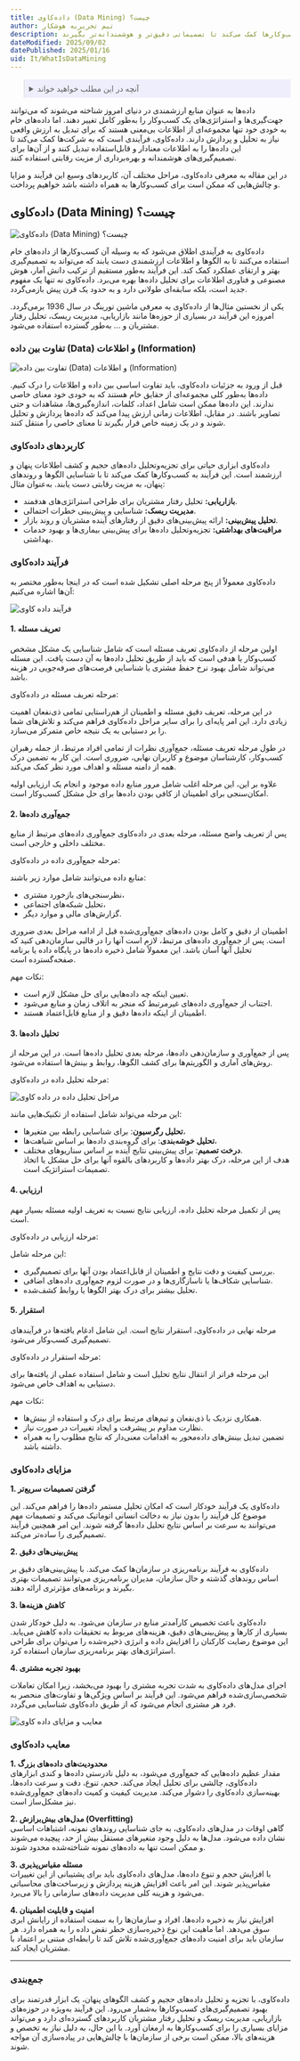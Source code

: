 ```yaml
---
title: داده‌کاوی (Data Mining) چیست؟
author: تیم تحریریه هوشکار
description: داده‌کاوی فرآیندی قدرتمند برای تبدیل داده‌های خام به اطلاعات ارزشمند است. این فناوری با کشف الگوها و روندهای پنهان در داده‌ها، به کسب‌وکارها کمک می‌کند تا تصمیماتی دقیق‌تر و هوشمندانه‌تر بگیرند.
dateModified: 2025/09/02
datePublished: 2025/01/16
uid: It/WhatIsDataMining
---
```

<blockquote style="background-color:#eeeefc; padding:0.5rem">
<details>
  <summary>آنچه در این مطلب خواهید خواند</summary>
  <ul>
    <li>داده‌کاوی (Data Mining) چیست؟</li>
    <li>تفاوت بین داده (Data) و اطلاعات (Information)</li>
    <li>کاربردهای داده‌کاوی</li>
    <li>فرآیند داده‌کاوی</li>
    <li>مزایای داده‌کاوی</li>
    <li>معایب داده‌کاوی</li>
  </ul>
</details>
</blockquote>

داده‌ها به عنوان منابع ارزشمندی در دنیای امروز شناخته می‌شوند که می‌توانند جهت‌گیری‌ها و استراتژی‌های یک کسب‌وکار را به‌طور کامل تغییر دهند. اما داده‌های خام به خودی خود تنها مجموعه‌ای از اطلاعات بی‌معنی هستند که برای تبدیل به ارزش واقعی نیاز به تحلیل و پردازش دارند. داده‌کاوی، فرآیندی است که به شرکت‌ها کمک می‌کند تا این داده‌ها را به اطلاعات معنادار و قابل‌استفاده تبدیل کنند و از آن‌ها برای تصمیم‌گیری‌های هوشمندانه و بهره‌برداری از مزیت رقابتی استفاده کنند.

در این مقاله به معرفی داده‌کاوی، مراحل مختلف آن، کاربردهای وسیع این فرآیند و مزایا و چالش‌هایی که ممکن است برای کسب‌وکارها به همراه داشته باشد خواهیم پرداخت.

## داده‌کاوی (Data Mining) چیست؟

![داده‌کاوی (Data Mining) چیست؟](./Images/WhatIsDataMining.webp)

داده‌کاوی به فرآیندی اطلاق می‌شود که به وسیله آن کسب‌وکارها از داده‌های خام استفاده می‌کنند تا به الگوها و اطلاعات ارزشمندی دست یابند که می‌تواند به تصمیم‌گیری بهتر و ارتقای عملکرد کمک کند. این فرآیند به‌طور مستقیم از ترکیب دانش آمار، هوش مصنوعی و فناوری اطلاعات برای تحلیل داده‌ها بهره می‌برد. داده‌کاوی نه تنها یک مفهوم جدید است، بلکه سابقه‌ای طولانی دارد و به حدود یک قرن پیش بازمی‌گردد. 

یکی از نخستین مثال‌ها از داده‌کاوی به معرفی ماشین تورینگ در سال 1936 برمی‌گردد. امروزه این فرآیند در بسیاری از حوزه‌ها مانند بازاریابی، مدیریت ریسک، تحلیل رفتار مشتریان و ... به‌طور گسترده استفاده می‌شود.

### تفاوت بین داده (Data) و اطلاعات (Information)

![تفاوت بین داده (Data) و اطلاعات (Information)](./Images/DataVsInformtion.webp)

قبل از ورود به جزئیات داده‌کاوی، باید تفاوت اساسی بین داده و اطلاعات را درک کنیم. داده‌ها به‌طور کلی مجموعه‌ای از حقایق خام هستند که به خودی خود معنای خاصی ندارند. این داده‌ها ممکن است شامل اعداد، کلمات، اندازه‌گیری‌ها، مشاهدات و حتی تصاویر باشند. در مقابل، اطلاعات زمانی ارزش پیدا می‌کند که داده‌ها پردازش و تحلیل شوند و در یک زمینه خاص قرار بگیرند تا معنای خاصی را منتقل کنند.

### کاربردهای داده‌کاوی

داده‌کاوی ابزاری حیاتی برای تجزیه‌وتحلیل داده‌های حجیم و کشف اطلاعات پنهان و ارزشمند است. این فرآیند به کسب‌وکارها کمک می‌کند تا با شناسایی الگوها و روندهای پنهان، به مزیت رقابتی دست یابند. به‌عنوان مثال:

- **بازاریابی:** تحلیل رفتار مشتریان برای طراحی استراتژی‌های هدفمند.
- **مدیریت ریسک:** شناسایی و پیش‌بینی خطرات احتمالی.
- **تحلیل پیش‌بینی:** ارائه پیش‌بینی‌های دقیق از رفتارهای آینده مشتریان و روند بازار.
- **مراقبت‌های بهداشتی:** تجزیه‌وتحلیل داده‌ها برای پیش‌بینی بیماری‌ها و بهبود خدمات بهداشتی.

### فرآیند داده‌کاوی

داده‌کاوی معمولاً از پنج مرحله اصلی تشکیل شده است که در اینجا به‌طور مختصر به آن‌ها اشاره می‌کنیم:

![فرآیند داده کاوی](./Images/DataMiningProcess.webp)

#### 1. تعریف مسئله

اولین مرحله از داده‌کاوی تعریف مسئله است که شامل شناسایی یک مشکل مشخص کسب‌وکار یا هدفی است که باید از طریق تحلیل داده‌ها به آن دست یافت. این مسئله می‌تواند شامل بهبود نرخ حفظ مشتری یا شناسایی فرصت‌های صرفه‌جویی در هزینه باشد.

مرحله تعریف مسئله در داده‌کاوی:

در این مرحله، تعریف دقیق مسئله و اطمینان از هم‌راستایی تمامی ذی‌نفعان اهمیت زیادی دارد. این امر پایه‌ای را برای سایر مراحل داده‌کاوی فراهم می‌کند و تلاش‌های شما را بر دستیابی به یک نتیجه خاص متمرکز می‌سازد.

در طول مرحله تعریف مسئله، جمع‌آوری نظرات از تمامی افراد مرتبط، از جمله رهبران کسب‌وکار، کارشناسان موضوع و کاربران نهایی، ضروری است. این کار به تضمین درک همه از دامنه مسئله و اهداف مورد نظر کمک می‌کند.

علاوه بر این، این مرحله اغلب شامل مرور منابع داده موجود و انجام یک ارزیابی اولیه امکان‌سنجی برای اطمینان از کافی بودن داده‌ها برای حل مشکل کسب‌وکار است.

#### 2. جمع‌آوری داده‌ها  

پس از تعریف واضح مسئله، مرحله بعدی در داده‌کاوی جمع‌آوری داده‌های مرتبط از منابع مختلف داخلی و خارجی است.

مرحله جمع‌آوری داده در داده‌کاوی:

منابع داده می‌توانند شامل موارد زیر باشند:  
- نظرسنجی‌های بازخورد مشتری،  
- تحلیل شبکه‌های اجتماعی،  
- گزارش‌های مالی و موارد دیگر.  

اطمینان از دقیق و کامل بودن داده‌های جمع‌آوری‌شده قبل از ادامه مراحل بعدی ضروری است. پس از جمع‌آوری داده‌های مرتبط، لازم است آنها را در قالبی سازمان‌دهی کنید که تحلیل آنها آسان باشد. این معمولاً شامل ذخیره داده‌ها در پایگاه داده یا برنامه صفحه‌گسترده است.

نکات مهم:
- تعیین اینکه چه داده‌هایی برای حل مشکل لازم است.  
- اجتناب از جمع‌آوری داده‌های غیرمرتبط که منجر به اتلاف زمان و منابع می‌شود.  
- اطمینان از اینکه داده‌ها دقیق و از منابع قابل‌اعتماد هستند.  

#### 3. تحلیل داده‌ها

پس از جمع‌آوری و سازمان‌دهی داده‌ها، مرحله بعدی تحلیل داده‌ها است. در این مرحله از روش‌های آماری و الگوریتم‌ها برای کشف الگوها، روابط و بینش‌ها استفاده می‌شود.

مرحله تحلیل داده در داده‌کاوی:

![مراحل تحلیل داده در داده کاوی](./Images/ProcessOfDataAnalysis.webp)

این مرحله می‌تواند شامل استفاده از تکنیک‌هایی مانند:  

- **تحلیل رگرسیون**: برای شناسایی رابطه بین متغیرها،  
- **تحلیل خوشه‌بندی**: برای گروه‌بندی داده‌ها بر اساس شباهت‌ها،  
- **درخت تصمیم**: برای پیش‌بینی نتایج آینده بر اساس سناریوهای مختلف.  
هدف از این مرحله، درک بهتر داده‌ها و کاربردهای بالقوه آنها برای حل مشکل یا اتخاذ تصمیمات استراتژیک است.

#### 4. ارزیابی 

پس از تکمیل مرحله تحلیل داده، ارزیابی نتایج نسبت به تعریف اولیه مسئله بسیار مهم است.

مرحله ارزیابی در داده‌کاوی:

این مرحله شامل:  
- بررسی کیفیت و دقت نتایج و اطمینان از قابل‌اعتماد بودن آنها برای تصمیم‌گیری.  
- شناسایی شکاف‌ها یا ناسازگاری‌ها و در صورت لزوم جمع‌آوری داده‌های اضافی.  
- تحلیل بیشتر برای درک بهتر الگوها یا روابط کشف‌شده.  

#### 5. استقرار

مرحله نهایی در داده‌کاوی، استقرار نتایج است. این شامل ادغام یافته‌ها در فرآیندهای تصمیم‌گیری کسب‌وکار می‌شود.

مرحله استقرار در داده‌کاوی:

این مرحله فراتر از انتقال نتایج تحلیل است و شامل استفاده عملی از یافته‌ها برای دستیابی به اهداف خاص می‌شود. 

نکات مهم:

- همکاری نزدیک با ذی‌نفعان و تیم‌های مرتبط برای درک و استفاده از بینش‌ها.  
- نظارت مداوم بر پیشرفت و ایجاد تغییرات در صورت نیاز.  
- تضمین تبدیل بینش‌های داده‌محور به اقدامات معنی‌دار که نتایج مطلوب را به همراه داشته باشد.  

### مزایای داده‌کاوی

**1. گرفتن تصمیمات سریع‌تر**

داده‌کاوی یک فرآیند خودکار است که امکان تحلیل مستمر داده‌ها را فراهم می‌کند. این موضوع کل فرآیند را بدون نیاز به دخالت انسانی اتوماتیک می‌کند و تصمیمات مهم می‌توانند به سرعت بر اساس نتایج تحلیل داده‌ها گرفته شوند. این امر همچنین فرآیند تصمیم‌گیری را ساده‌تر می‌کند.  

**2. پیش‌بینی‌های دقیق**

داده‌کاوی به فرآیند برنامه‌ریزی در سازمان‌ها کمک می‌کند. با پیش‌بینی‌های دقیق بر اساس روندهای گذشته و حال سازمان، مدیران برنامه‌ریزی می‌توانند تصمیمات بهتری بگیرند و برنامه‌های مؤثرتری ارائه دهند.  

**3. کاهش هزینه‌ها**

داده‌کاوی باعث تخصیص کارآمدتر منابع در سازمان می‌شود. به دلیل خودکار شدن بسیاری از کارها و پیش‌بینی‌های دقیق، هزینه‌های مربوط به تحقیقات داده کاهش می‌یابد. این موضوع رضایت کارکنان را افزایش داده و انرژی ذخیره‌شده را می‌توان برای طراحی استراتژی‌های بهتر برنامه‌ریزی سازمان استفاده کرد.  

**4. بهبود تجربه مشتری**
 
اجرای مدل‌های داده‌کاوی به شدت تجربه مشتری را بهبود می‌بخشد، زیرا امکان تعاملات شخصی‌سازی‌شده فراهم می‌شود. این فرآیند بر اساس ویژگی‌ها و تفاوت‌های منحصر به فرد هر مشتری انجام می‌شود که از طریق داده‌کاوی شناسایی می‌گردد.  

![معایب و مزایای داده کاوی](./Images/AdvantagesAndDisadvantagesOfDataMining.webp)

### معایب داده‌کاوی

**1. محدودیت‌های داده‌های بزرگ**  
مقدار عظیم داده‌هایی که جمع‌آوری می‌شود، به دلیل نادرستی داده‌ها و کندی ابزارهای داده‌کاوی، چالشی برای تحلیل ایجاد می‌کند. حجم، تنوع، دقت و سرعت داده‌ها، بهینه‌سازی داده‌کاوی را دشوار می‌کند. مدیریت کیفیت و کمیت داده‌های جمع‌آوری‌شده نیز مشکل‌ساز است.  

**2. مدل‌های بیش‌برازش (Overfitting)**  
گاهی اوقات در مدل‌های داده‌کاوی، به جای شناسایی روندهای نمونه، اشتباهات اساسی نشان داده می‌شود. مدل‌ها به دلیل وجود متغیرهای مستقل بیش از حد، پیچیده می‌شوند و ممکن است تنها به داده‌های نمونه شناخته‌شده محدود شوند.  

**3. مسئله مقیاس‌پذیری**  
با افزایش حجم و تنوع داده‌ها، مدل‌های داده‌کاوی باید برای پشتیبانی از این تغییرات مقیاس‌پذیر شوند. این امر باعث افزایش هزینه پردازش و زیرساخت‌های محاسباتی می‌شود و هزینه کلی مدیریت داده‌های سازمانی را بالا می‌برد.  

**4. امنیت و قابلیت اطمینان**  
افزایش نیاز به ذخیره داده‌ها، افراد و سازمان‌ها را به سمت استفاده از رایانش ابری سوق می‌دهد. اما ماهیت این نوع ذخیره‌سازی خطر نقض داده را به همراه دارد. هر سازمان باید برای امنیت داده‌های جمع‌آوری‌شده تلاش کند تا رابطه‌ای مبتنی بر اعتماد با مشتریان ایجاد کند.  

---

### جمع‌بندی

داده‌کاوی، با تجزیه و تحلیل داده‌های حجیم و کشف الگوهای پنهان، یک ابزار قدرتمند برای بهبود تصمیم‌گیری‌های کسب‌وکارها به‌شمار می‌رود. این فرآیند به‌ویژه در حوزه‌های بازاریابی، مدیریت ریسک و تحلیل رفتار مشتریان کاربردهای گسترده‌ای دارد و می‌تواند مزایای بسیاری را برای کسب‌وکارها به ارمغان آورد. با این حال، به دلیل نیاز به تخصص و هزینه‌های بالا، ممکن است برخی از سازمان‌ها با چالش‌هایی در پیاده‌سازی آن مواجه شوند.